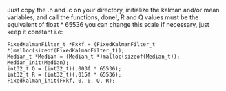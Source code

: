 Just copy the .h and .c on your directory, initialize the kalman and/or mean variables, and call the functions, done!, R and Q values must be the equivalent of float * 65536
you can change this scale if necessary, just keep it constant
i.e: 

	FixedKalmanFilter_t *Fxkf = (FixedKalmanFilter_t *)malloc(sizeof(FixedKalmanFilter_t));
	Median_t *Median = (Median_t *)malloc(sizeof(Median_t));
	Median_init(Median);
	int32_t Q = (int32_t)(.003f * 65536);
	int32_t R = (int32_t)(.015f * 65536);
	Fixedkalman_init(Fxkf, 0, 0, Q, R);
